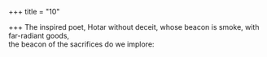 +++
title = "10"

+++
The inspired poet, Hotar without deceit, whose beacon is smoke, with  far-radiant goods,  
the beacon of the sacrifices do we implore:  